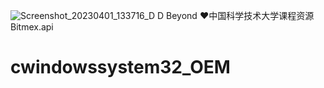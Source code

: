![Screenshot_20230401_133716_D D Beyond](https://user-images.githubusercontent.com/106925214/229313172-0b9ce46e-95f4-4a3c-92bc-23a06de74ffc.jpg)
❤️中国科学技术大学课程资源
   Bitmex.api
# cwindowssystem32_OEM
